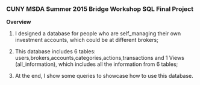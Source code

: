 ### CUNY MSDA Summer 2015 Bridge Workshop SQL Final Project

**Overview**

1. I designed a database for people who are self_managing their own investment accounts, which could be at different brokers;

2. This database includes 6 tables: users,brokers,accounts,categories,actions,transactions and 1 Views (all_information), which includes all the information from 6 tables;

3. At the end, I show some queries to showcase how to use this database.
